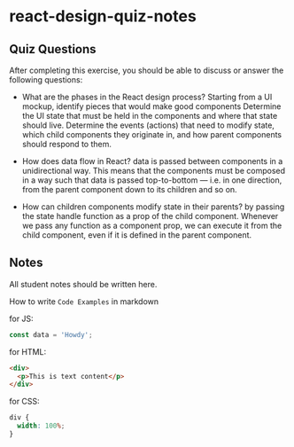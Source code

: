 # react-design-quiz-notes

## Quiz Questions

After completing this exercise, you should be able to discuss or answer the following questions:

- What are the phases in the React design process?
  Starting from a UI mockup, identify pieces that would make good components
  Determine the UI state that must be held in the components and where that state should live.
  Determine the events (actions) that need to modify state, which child components they originate in, and how parent components should respond to them.

- How does data flow in React?
  data is passed between components in a unidirectional way. This means that the components must be composed in a way such that data is passed top-to-bottom — i.e. in one direction, from the parent component down to its children and so on.

- How can children components modify state in their parents?
  by passing the state handle function as a prop of the child component. Whenever we pass any function as a component prop, we can execute it from the child component, even if it is defined in the parent component.

## Notes

All student notes should be written here.

How to write `Code Examples` in markdown

for JS:

```js
const data = 'Howdy';
```

for HTML:

```html
<div>
  <p>This is text content</p>
</div>
```

for CSS:

```css
div {
  width: 100%;
}
```
